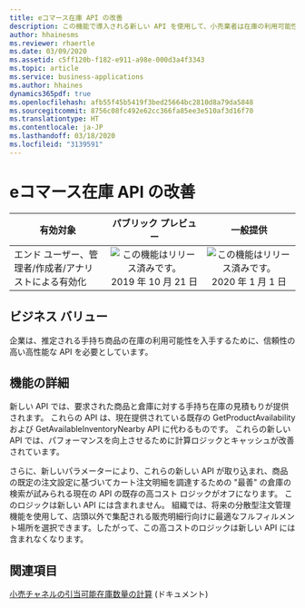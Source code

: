```yaml
---
title: eコマース在庫 API の改善
description: この機能で導入される新しい API を使用して、小売業者は在庫の利用可能性を見積もることができます。 これらの API によって提供される情報を eコマース アプリケーションで使用し、商品を出荷または店頭での集荷に使用できるかどうかを顧客に知らせることができます。 この目的のために以前提供されていた既存の API はパフォーマンスが良くなく、計算ロジックも最適ではありませんでした。
author: hhainesms
ms.reviewer: rhaertle
ms.date: 03/09/2020
ms.assetid: c5ff120b-f182-e911-a98e-000d3a4f3343
ms.topic: article
ms.service: business-applications
ms.author: hhaines
dynamics365pdf: true
ms.openlocfilehash: afb55f45b5419f3bed25664bc2810d8a79da5848
ms.sourcegitcommit: 8756c08fc492e62cc366fa85ee3e510af3d16f70
ms.translationtype: HT
ms.contentlocale: ja-JP
ms.lasthandoff: 03/18/2020
ms.locfileid: "3139591"
---
```

# <a name="e-commerce-inventory-api-improvements"></a>eコマース在庫 API の改善


| 有効対象    |  パブリック プレビュー | 一般提供 | 
| ---------- | :----------: |:----------: |
|エンド ユーザー、管理者/作成者/アナリストによる有効化|![この機能はリリース済みです。](/dynamics365-release-plan/media/green-checkmark.png "この機能はリリース済みです。") 2019 年 10 月 21 日| ![この機能はリリース済みです。](/dynamics365-release-plan/media/green-checkmark.png "この機能はリリース済みです。") 2020 年 1 月 1 日|


## <a name="business-value"></a>ビジネス バリュー
<!-- bv start -->
企業は、推定される手持ち商品の在庫の利用可能性を入手するために、信頼性の高い高性能な API を必要としています。
<!-- bv end -->



## <a name="feature-details"></a>機能の詳細
<!--feature detail start -->
新しい API では、要求された商品と倉庫に対する手持ち在庫の見積もりが提供されます。 これらの API は、現在提供されている既存の GetProductAvailability および GetAvailableInventoryNearby API に代わるものです。 これらの新しい API では、パフォーマンスを向上させるために計算ロジックとキャッシュが改善されています。

さらに、新しいパラメーターにより、これらの新しい API が取り込まれ、商品の既定の注文設定に基づいてカート注文明細を調達するための "最善" の倉庫の検索が試みられる現在の API の既存の高コスト ロジックがオフになります。 このロジックは新しい API には含まれません。 組織では、将来の分散型注文管理機能を使用して、店頭以外で集配される販売明細行向けに最適なフルフィルメント場所を選択できます。したがって、この高コストのロジックは新しい API には含まれなくなります。
<!--feature detail end -->










## <a name="see-also"></a>関連項目

[小売チャネルの引当可能在庫数量の計算](https://docs.microsoft.com/dynamics365/commerce/calculated-inventory-retail-channels) (ドキュメント)
